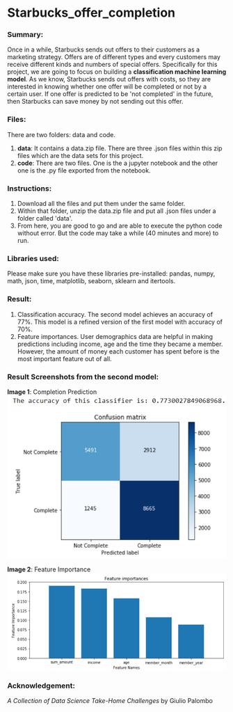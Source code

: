 # Starbucks_offer_completion
### Summary:
Once in a while, Starbucks sends out offers to their customers as a marketing strategy. Offers are of different types and every customers may receive different kinds and numbers of special offers. Specifically for this project, we are going to focus on building a **classification machine learning model**. As we know, Starbucks sends out offers with costs, so they are interested in knowing whether one offer will be completed or not by a certain user. If one offer is predicted to be 'not completed' in the future, then Starbucks can save money by not sending out this offer. 

### Files:
There are two folders: data and code.
1. **data**: It contains a data.zip file. There are three .json files within this zip files which are the data sets for this project.
2. **code**: There are two files. One is the a jupyter notebook and the other one is the .py file exported from the notebook.

### Instructions:
1. Download all the files and put them under the same folder.
2. Within that folder, unzip the data.zip file and put all .json files under a folder called 'data'.
3. From here, you are good to go and are able to execute the python code without error. But the code may take a while (40 minutes and more) to run.

### Libraries used:
Please make sure you have these libraries pre-installed: pandas, numpy, math, json, time, matplotlib, seaborn, sklearn and itertools.

### Result:
1. Classification accuracy. The second model achieves an accuracy of 77%. This model is a refined version of the first model with accuracy of 70%.
2. Feature importances. User demographics data are helpful in making predictions including income, age and the time they became a member. However, the amount of money each customer has spent before is the most important feature out of all.


### Result Screenshots from the second model:
**Image 1**: Completion Prediction
![Completion Prediction](https://github.com/joezhou0928/Starbucks_offer_completion/blob/master/completion_prediction.png)

**Image 2**: Feature Importance
![Feature Importance](https://github.com/joezhou0928/Starbucks_offer_completion/blob/master/feature_imp.png)

### Acknowledgement:
*A Collection of Data Science Take-Home Challenges* by Giulio Palombo
